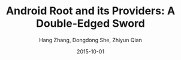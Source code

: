---
title: 'Android Root and its Providers: A Double-Edged Sword'
collection: publications
permalink:
excerpt:
date: 2015-10-01
venue: 'In Proceedings of ACM Conference on Computer and Communications Security (CCS) 2015, Denver, CO.'
paperurl: 'http://www.cs.ucr.edu/~zhiyunq/pub/ccs15_root_providers.pdf'
citation:
author: 'Hang Zhang, Dongdong She, Zhiyun Qian'
venue_abbr: 'CCS 15'
extra: 'Media coverage: <a href="http://arstechnica.com/security/2015/10/how-a-few-legitimate-app-developers-threaten-the-entire-android-userbase/">[ARS Technica]</a> <a href="https://blog.trustlook.com/2015/11/01/hackers-dont-need-root-exploits-large-vendors-prepared/">[Trustlook]</a> <a href="http://www.marketwired.com/press-release/trustlook-launches-the-first-anti-rootkit-tool-on-android-2064275.htm">[Marketwired]</a>'
selected: true
---  